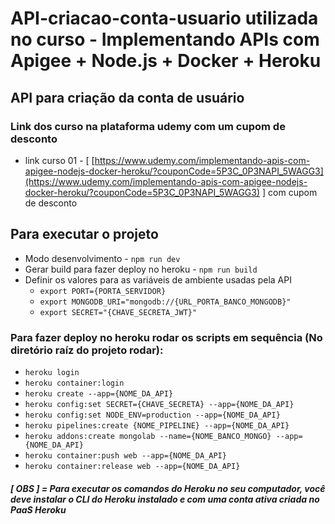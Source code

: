 # API-criacao-conta-usuario utilizada no curso - Implementando APIs com Apigee + Node.js + Docker + Heroku

## API para criação da conta de usuário

### Link dos curso na plataforma udemy com um cupom de desconto

- link curso 01 - \[ [https://www.udemy.com/implementando-apis-com-apigee-nodejs-docker-heroku/?couponCode=5P3C_0P3NAPI_5WAGG3](https://www.udemy.com/implementando-apis-com-apigee-nodejs-docker-heroku/?couponCode=5P3C_0P3NAPI_5WAGG3) \] com cupom de desconto

## Para executar o projeto

- Modo desenvolvimento - `npm run dev`
- Gerar build para fazer deploy no heroku - `npm run build`
- Definir os valores para as variáveis de ambiente usadas pela API  
    - `export PORT={PORTA_SERVIDOR}`
    - `export MONGODB_URI="mongodb://{URL_PORTA_BANCO_MONGODB}"`
    - `export SECRET="{CHAVE_SECRETA_JWT}"`

### Para fazer deploy no heroku rodar os scripts em sequência (No diretório raíz do projeto rodar):

- `heroku login`
- `heroku container:login`
- `heroku create --app={NOME_DA_API}`
- `heroku config:set SECRET={CHAVE_SECRETA} --app={NOME_DA_API}`
- `heroku config:set NODE_ENV=production --app={NOME_DA_API}`
- `heroku pipelines:create {NOME_PIPELINE} --app={NOME_DA_API}`
- `heroku addons:create mongolab --name={NOME_BANCO_MONGO} --app={NOME_DA_API}`
- `heroku container:push web --app={NOME_DA_API}`
- `heroku container:release web --app={NOME_DA_API}`

##### [ OBS ] = Para executar os comandos do Heroku no seu computador, você deve instalar o CLI do Heroku instalado e com uma conta ativa criada no PaaS Heroku